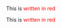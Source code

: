 This is <span style="color: red">written in
red</span>

This is <span style="color: #FF0000">written in
red</span>